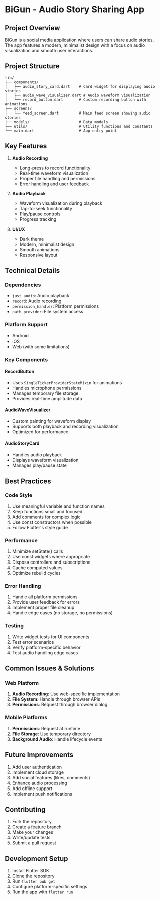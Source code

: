 # BiGun - Audio Story Sharing App

## Project Overview
BiGun is a social media application where users can share audio stories. The app features a modern, minimalist design with a focus on audio visualization and smooth user interactions.

## Project Structure
```
lib/
├── components/
│   ├── audio_story_card.dart    # Card widget for displaying audio stories
│   ├── audio_wave_visualizer.dart # Audio waveform visualization
│   └── record_button.dart       # Custom recording button with animations
├── screens/
│   └── feed_screen.dart         # Main feed screen showing audio stories
├── models/                      # Data models
├── utils/                       # Utility functions and constants
└── main.dart                    # App entry point
```

## Key Features
1. **Audio Recording**
   - Long-press to record functionality
   - Real-time waveform visualization
   - Proper file handling and permissions
   - Error handling and user feedback

2. **Audio Playback**
   - Waveform visualization during playback
   - Tap-to-seek functionality
   - Play/pause controls
   - Progress tracking

3. **UI/UX**
   - Dark theme
   - Modern, minimalist design
   - Smooth animations
   - Responsive layout

## Technical Details

### Dependencies
- `just_audio`: Audio playback
- `record`: Audio recording
- `permission_handler`: Platform permissions
- `path_provider`: File system access

### Platform Support
- Android
- iOS
- Web (with some limitations)

### Key Components

#### RecordButton
- Uses `SingleTickerProviderStateMixin` for animations
- Handles microphone permissions
- Manages temporary file storage
- Provides real-time amplitude data

#### AudioWaveVisualizer
- Custom painting for waveform display
- Supports both playback and recording visualization
- Optimized for performance

#### AudioStoryCard
- Handles audio playback
- Displays waveform visualization
- Manages play/pause state

## Best Practices

### Code Style
1. Use meaningful variable and function names
2. Keep functions small and focused
3. Add comments for complex logic
4. Use const constructors when possible
5. Follow Flutter's style guide

### Performance
1. Minimize setState() calls
2. Use const widgets where appropriate
3. Dispose controllers and subscriptions
4. Cache computed values
5. Optimize rebuild cycles

### Error Handling
1. Handle all platform permissions
2. Provide user feedback for errors
3. Implement proper file cleanup
4. Handle edge cases (no storage, no permissions)

### Testing
1. Write widget tests for UI components
2. Test error scenarios
3. Verify platform-specific behavior
4. Test audio handling edge cases

## Common Issues & Solutions

### Web Platform
1. **Audio Recording**: Use web-specific implementation
2. **File System**: Handle through browser APIs
3. **Permissions**: Request through browser dialog

### Mobile Platforms
1. **Permissions**: Request at runtime
2. **File Storage**: Use temporary directory
3. **Background Audio**: Handle lifecycle events

## Future Improvements
1. Add user authentication
2. Implement cloud storage
3. Add social features (likes, comments)
4. Enhance audio processing
5. Add offline support
6. Implement push notifications

## Contributing
1. Fork the repository
2. Create a feature branch
3. Make your changes
4. Write/update tests
5. Submit a pull request

## Development Setup
1. Install Flutter SDK
2. Clone the repository
3. Run `flutter pub get`
4. Configure platform-specific settings
5. Run the app with `flutter run` 